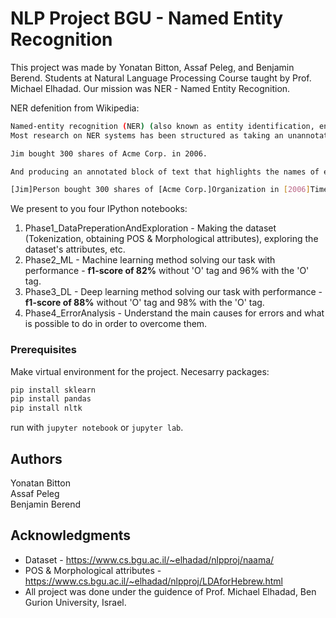 # NLP Project BGU - Named Entity Recognition 

This project was made by Yonatan Bitton, Assaf Peleg, and Benjamin Berend. Students at Natural Language Processing Course taught by Prof. Michael Elhadad.
Our mission was NER - Named Entity Recognition. 

NER defenition from Wikipedia: 

```sh
Named-entity recognition (NER) (also known as entity identification, entity chunking and entity extraction) is a subtask of information extraction that seeks to locate and classify named entity mentions in unstructured text into pre-defined categories such as the person names, organizations, locations, medical codes, time expressions, quantities, monetary values, percentages, etc.
Most research on NER systems has been structured as taking an unannotated block of text, such as this one:

Jim bought 300 shares of Acme Corp. in 2006.

And producing an annotated block of text that highlights the names of entities:

[Jim]Person bought 300 shares of [Acme Corp.]Organization in [2006]Time.
```
We present to you four IPython notebooks: 

1. Phase1_DataPreperationAndExploration - Making the dataset (Tokenization, obtaining POS & Morphological attributes), exploring the dataset's attributes, etc.
2. Phase2_ML - Machine learning method solving our task with performance - **f1-score of 82%** without 'O' tag and 96% with the 'O' tag.
3. Phase3_DL - Deep learning method solving our task with performance - **f1-score of 88%** without 'O' tag and 98% with the 'O' tag.
4. Phase4_ErrorAnalysis - Understand the main causes for errors and what is possible to do in order to overcome them. 

### Prerequisites

Make virtual environment for the project. 
Necesarry packages:
```sh
pip install sklearn
pip install pandas
pip install nltk
```
run with ```jupyter notebook``` or ```jupyter lab```.

## Authors

Yonatan Bitton  
Assaf Peleg  
Benjamin Berend  

## Acknowledgments

* Dataset - https://www.cs.bgu.ac.il/~elhadad/nlpproj/naama/
* POS & Morphological attributes - https://www.cs.bgu.ac.il/~elhadad/nlpproj/LDAforHebrew.html
* All project was done under the guidence of Prof. Michael Elhadad, Ben Gurion University, Israel. 
